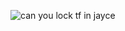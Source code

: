 
![can you lock tf in jayce](https://github.com/user-attachments/assets/b304cbfb-c122-445e-9fff-786a82540946)
